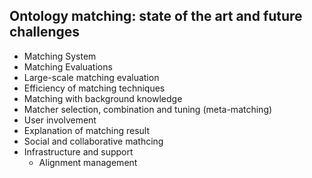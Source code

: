 ## Ontology matching: state of the art and future challenges

- Matching System
- Matching Evaluations
- Large-scale matching evaluation
- Efficiency of matching techniques
- Matching with background knowledge
- Matcher selection, combination and tuning (meta-matching)
- User involvement
- Explanation of matching result
- Social and collaborative mathcing
- Infrastructure and support 
  - Alignment management

